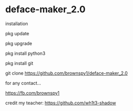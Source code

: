 # deface-maker_2.0

installation

pkg update

pkg upgrade

pkg install python3

pkg install git

git clone https://github.com/brownspy1/deface-maker_2.0


for any contact...

https://fb.com/brownspy1


credit my teacher: https://github.com/wh1t3-shadow 

